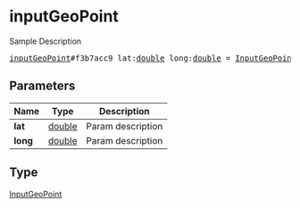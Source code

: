 # inputGeoPoint

Sample Description

<pre>
<a href="../constructor/inputGeoPoint.md">inputGeoPoint</a>#f3b7acc9 lat:<a href="../type/double.md">double</a> long:<a href="../type/double.md">double</a> = <a href="../type/InputGeoPoint.md">InputGeoPoint</a>;
</pre>
## Parameters

| Name | Type | Description |
|------|:----:|-------------|
| **lat** | <a href="../type/double.md">double</a> | Param description |
| **long** | <a href="../type/double.md">double</a> | Param description |

## Type

<a href="../type/InputGeoPoint.md">InputGeoPoint</a>
